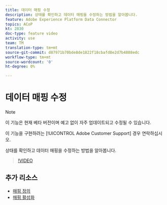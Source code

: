 ```yaml
---
title: 데이터 매핑 수정
description: 상태를 확인하고 데이터 매핑을 수정하는 방법을 알아봅니다.
feature: Adobe Experience Platform Data Connector
topics: ACoP
kt: 2830
doc-type: feature video
activity: use
team: TM
translation-type: tm+mt
source-git-commit: d87971b70bde8de1822f18cbafd8e2d7b4808edc
workflow-type: tm+mt
source-wordcount: '0'
ht-degree: 0%

---
```



# 데이터 매핑 수정

>[!NOTE]
>
>이 기능은 현재 베타 버전이며 예고 없이 자주 업데이트되고 수정될 수 있습니다.
>
>이 기능을 구현하려는 [!UICONTROL Adobe Customer Support] 경우 연락하십시오.

상태를 확인하고 데이터 매핑을 수정하는 방법을 알아봅니다.

>[!VIDEO](https://video.tv.adobe.com/v/27266?quality=12)

## 추가 리소스

* [매핑 정의](https://docs.adobe.com/content/help/en/campaign-standard/using/administrating/mapping-campaign-and-aep-data/aep-mapping-definition.html)
* [매핑 활성화](https://docs.adobe.com/content/help/en/campaign-standard/using/administrating/mapping-campaign-and-aep-data/aep-mapping-activation.html)
